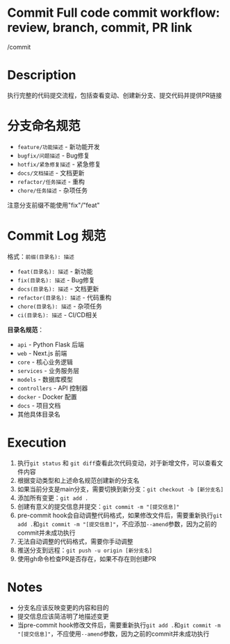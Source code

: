 # Commit Full code commit workflow: review, branch, commit, PR link
/commit

# Description
执行完整的代码提交流程，包括查看变动、创建新分支、提交代码并提供PR链接

# 分支命名规范
- `feature/功能描述` - 新功能开发
- `bugfix/问题描述` - Bug修复
- `hotfix/紧急修复描述` - 紧急修复
- `docs/文档描述` - 文档更新
- `refactor/任务描述` - 重构
- `chore/任务描述` - 杂项任务

注意分支前缀不能使用"fix"/"feat"

# Commit Log 规范
格式：`前缀(目录名): 描述`
- `feat(目录名): 描述` - 新功能
- `fix(目录名): 描述` - Bug修复
- `docs(目录名): 描述` - 文档更新
- `refactor(目录名): 描述` - 代码重构
- `chore(目录名): 描述` - 杂项任务
- `ci(目录名): 描述` - CI/CD相关

**目录名规范**：
- `api` - Python Flask 后端
- `web` - Next.js 前端
- `core` - 核心业务逻辑
- `services` - 业务服务层
- `models` - 数据库模型
- `controllers` - API 控制器
- `docker` - Docker 配置
- `docs` - 项目文档
- 其他具体目录名

# Execution
1. 执行`git status` 和 `git diff`查看此次代码变动，对于新增文件，可以查看文件内容
2. 根据变动类型和上述命名规范创建新的分支名
3. 如果当前分支是main分支，需要切换到新分支：`git checkout -b [新分支名]`
4. 添加所有变更：`git add .`
5. 创建有意义的提交信息并提交：`git commit -m "[提交信息]"`
6. pre-commit hook会自动调整代码格式，如果修改文件后，需要重新执行`git add .`和`git commit -m "[提交信息]"`，不应添加`--amend`参数，因为之前的commit并未成功执行
7. 无法自动调整的代码格式，需要你手动调整
8. 推送分支到远程：`git push -u origin [新分支名]`
9. 使用gh命令检查PR是否存在，如果不存在则创建PR

# Notes
- 分支名应该反映变更的内容和目的
- 提交信息应该简洁明了地描述变更
- 当pre-commit hook修改文件后，需要重新执行`git add .`和`git commit -m "[提交信息]"`，不应使用`--amend`参数，因为之前的commit并未成功执行
